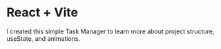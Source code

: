 # React + Vite

I created this simple Task Manager to learn more about project structure, useState, and animations.
